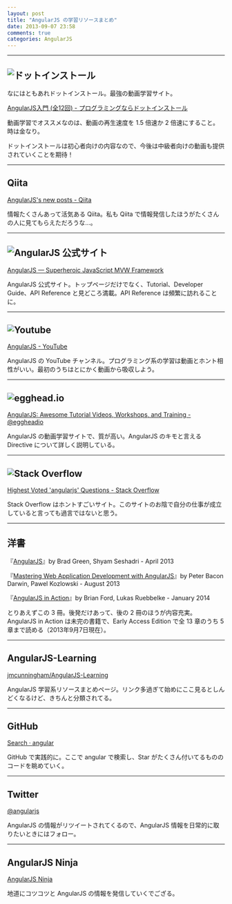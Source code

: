 ```yaml
---
layout: post
title: "AngularJS の学習リソースまとめ"
date: 2013-09-07 23:58
comments: true
categories: AngularJS
---
```


---

## ![ドットインストール](http://dotinstall.com/img/topbar_logo.png)

なにはともあれドットインストール。最強の動画学習サイト。

[AngularJS入門 (全12回) - プログラミングならドットインストール](http://dotinstall.com/lessons/basic_angularjs)

動画学習でオススメなのは、動画の再生速度を 1.5 倍速か 2 倍速にすること。時は金なり。

ドットインストールは初心者向けの内容なので、今後は中級者向けの動画も提供されていくことを期待！

<!-- more -->

---

## Qiita

[AngularJS's new posts - Qiita](http://qiita.com/tags/angularjs/items)

情報たくさんあって活気ある Qiita。私も Qiita で情報発信したほうがたくさんの人に見てもらえただろうな…。

---

## ![AngularJS 公式サイト](https://raw.github.com/angular/angular.js/master/images/logo/AngularJS.exports/AngularJS-small.png)

[AngularJS — Superheroic JavaScript MVW Framework](http://angularjs.org/)

AngularJS 公式サイト。トップページだけでなく、Tutorial、Developer Guide、API Reference と見どころ満載。API Reference は頻繁に訪れることに。

---

## ![Youtube](http://www.youtube.com/yt/brand/media/image/yt-brand-standard-logo-95x40.png)

[AngularJS - YouTube](http://www.youtube.com/user/angularjs)

AngularJS の YouTube チャンネル。プログラミング系の学習は動画とホント相性がいい。最初のうちはとにかく動画から吸収しよう。

---

## ![egghead.io](http://d3gqmx6sr7od7s.cloudfront.net/assets/logo-1f7bbe07d5a965bf3720a02869dc7e95.svg)

[AngularJS: Awesome Tutorial Videos, Workshops, and Training - @eggheadio](http://www.egghead.io/)

AngularJS の動画学習サイトで、質が高い。AngularJS のキモと言える Directive について詳しく説明している。

---

## ![Stack Overflow](http://upload.wikimedia.org/wikipedia/en/9/95/Stack_Overflow_website_logo.png)

[Highest Voted 'angularjs' Questions - Stack Overflow](http://stackoverflow.com/questions/tagged/angularjs)

Stack Overflow はホントすごいサイト。このサイトのお陰で自分の仕事が成立していると言っても過言ではないと思う。

---

## 洋書

『[AngularJS](http://shop.oreilly.com/product/0636920028055.do)』by Brad Green, Shyam Seshadri - April 2013

『[Mastering Web Application Development with AngularJS](http://www.packtpub.com/angularjs-web-application-development/book)』by Peter Bacon Darwin, Pawel Kozlowski - August 2013

『[AngularJS in Action](http://www.manning.com/bford/)』by Brian Ford, Lukas Ruebbelke - January 2014

とりあえずこの 3 冊。後発だけあって、後の 2 冊のほうが内容充実。AngularJS in Action は未完の書籍で、Early Access Edition で全 13 章のうち 5 章まで読める（2013年9月7日現在）。

---

## AngularJS-Learning

[jmcunningham/AngularJS-Learning](https://github.com/jmcunningham/AngularJS-Learning)

AngularJS 学習系リソースまとめページ。リンク多過ぎて始めにここ見るとしんどくなるけど、きちんと分類されてる。

---

## GitHub

[Search · angular](https://github.com/search?q=angular)

GitHub で実践的に。ここで angular で検索し、Star がたくさん付いてるもののコードを眺めていく。

---

## Twitter

[@angularjs](https://twitter.com/angularjs)

AngularJS の情報がリツイートされてくるので、AngularJS 情報を日常的に取りたいときにはフォロー。

---

## AngularJS Ninja

[AngularJS Ninja](http://angularjsninja.com/)

地道にコツコツと AngularJS の情報を発信していくでござる。

